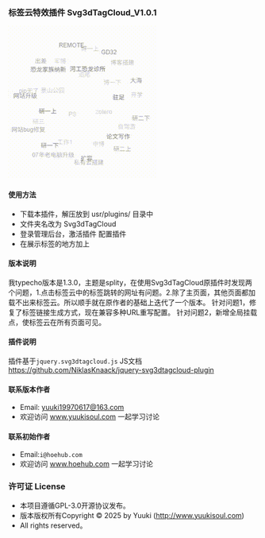 ### 标签云特效插件 Svg3dTagCloud_V1.0.1

![演试图片](play.gif)

#### 使用方法

- 下载本插件，解压放到 usr/plugins/ 目录中
- 文件夹名改为 Svg3dTagCloud
- 登录管理后台，激活插件 配置插件
- 在展示标签的地方加上 <div id="tag-cloud"></div>

#### 版本说明
我typecho版本是1.3.0，主题是splity，在使用Svg3dTagCloud原插件时发现两个问题，1.点击标签云中的标签跳转的网址有问题。2.除了主页面，其他页面都加载不出来标签云。所以顺手就在原作者的基础上迭代了一个版本。
针对问题1，修复了标签链接生成方式，现在兼容多种URL重写配置。
针对问题2，新增全局挂载点，使标签云在所有页面可见。

#### 插件说明
插件基于`jquery.svg3dtagcloud.js`
JS文档  https://github.com/NiklasKnaack/jquery-svg3dtagcloud-plugin

#### 联系版本作者
- Email: yuuki19970617@163.com
- 欢迎访问 www.yuukisoul.com 一起学习讨论

#### 联系初始作者
- Email:`i@hoehub.com`
- 欢迎访问 www.hoehub.com 一起学习讨论

### 许可证 License

- 本项目遵循GPL-3.0开源协议发布。
- 版本版权所有Copyright © 2025 by Yuuki (http://www.yuukisoul.com)
- All rights reserved。
